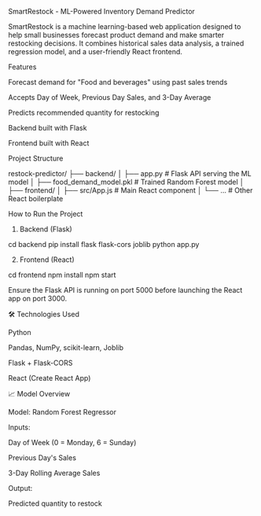 SmartRestock - ML-Powered Inventory Demand Predictor

SmartRestock is a machine learning-based web application designed to help small businesses forecast product demand and make smarter restocking decisions. It combines historical sales data analysis, a trained regression model, and a user-friendly React frontend.

 Features

Forecast demand for "Food and beverages" using past sales trends

Accepts Day of Week, Previous Day Sales, and 3-Day Average

Predicts recommended quantity for restocking

Backend built with Flask

Frontend built with React

Project Structure

restock-predictor/
├── backend/
│   ├── app.py                  # Flask API serving the ML model
│   ├── food_demand_model.pkl  # Trained Random Forest model
│
├── frontend/
│   ├── src/App.js             # Main React component
│   └── ...                    # Other React boilerplate

How to Run the Project

1. Backend (Flask)

cd backend
pip install flask flask-cors joblib
python app.py

2. Frontend (React)

cd frontend
npm install
npm start

Ensure the Flask API is running on port 5000 before launching the React app on port 3000.

🛠 Technologies Used

Python

Pandas, NumPy, scikit-learn, Joblib

Flask + Flask-CORS

React (Create React App)

📈 Model Overview

Model: Random Forest Regressor

Inputs:

Day of Week (0 = Monday, 6 = Sunday)

Previous Day's Sales

3-Day Rolling Average Sales

Output:

Predicted quantity to restock
